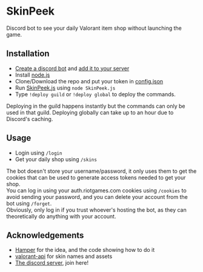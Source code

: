 # SkinPeek
Discord bot to see your daily Valorant item shop without launching the game.

## Installation

- [Create a discord bot](https://discordjs.guide/preparations/setting-up-a-bot-application.html#creating-your-bot) and [add it to your server](https://discordjs.guide/preparations/adding-your-bot-to-servers.html#bot-invite-links)
- Install [node.js](https://nodejs.org/en/)
- Clone/Download the repo and put your token in [config.json](https://github.com/giorgi-o/SkinPeek/blob/master/config.json)
- Run [SkinPeek.js](https://github.com/giorgi-o/SkinPeek/blob/master/SkinPeek.js) using `node SkinPeek.js`
- Type `!deploy guild` or `!deploy global` to deploy the commands.

Deploying in the guild happens instantly but the commands can only be used in that guild. Deploying globally can take up to an hour due to Discord's caching.

## Usage

- Login using `/login`
- Get your daily shop using `/skins`

The bot doesn't store your username/password, it only uses them to get the cookies that can be used to generate access tokens needed to get your shop.  
You can log in using your auth.riotgames.com cookies using `/cookies` to avoid sending your password, and you can delete your account from the bot using `/forget`.  
Obviously, only log in if you trust whoever's hosting the bot, as they can theoretically do anything with your account.  

## Acknowledgements

- [Hamper](https://github.com/OwOHamper/Valorant-item-shop-discord-bot) for the idea, and the code showing how to do it
- [valorant-api](https://dash.valorant-api.com/) for skin names and assets
- [The discord server](https://discord.gg/a9yzrw3KAm), join here!
